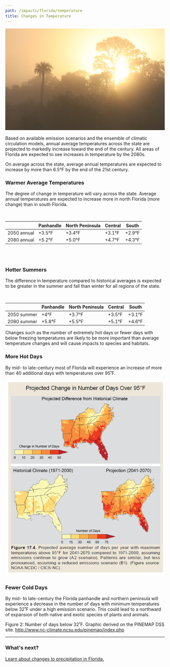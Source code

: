 ```yaml
---
path: /impacts/florida/temperature
title: Changes in Temperature
---
```


<content-header icon="temperature_change" title="Changes in Temperature in Florida"></content-header>

<!-- https://www.flickr.com/photos/bigcypressnps/32325689904/ -->

![Big Cypress National Preserve](32325689904_3deb797d89_k.jpg 'Big Cypress National Preserve.  Photo: NPS.')

Based on available emission scenarios and the ensemble of climatic circulation models, annual average temperatures across the state are projected to markedly increase toward the end of the century. All areas of Florida are expected to see increases in temperature by the 2080s.

On average across the state, average annual temperatures are expected to increase by more than 6.5°F by the end of the 21st century.

### Warmer Average Temperatures

The degree of change in temperature will vary across the state. Average annual temperatures are expected to increase more in north Florida (more change) than in south Florida.

<br />

<table>
<thead>
<tr>
<th></th>
<th>Panhandle</th>
<th>North Peninsula</th>
<th>Central</th>
<th>South</th>
</tr>
</thead>
<tbody>
<tr>
<td>2050 annual</td>
<td>+3.5°F</td>
<td>+3.4°F</td>
<td>+3.1°F</td>
<td>+2.9°F</td>
</tr>

<tr>
<td>2080 annual</td>
<td>+5.2°F</td>
<td>+5.0°F</td>
<td>+4.7°F</td>
<td>+4.3°F</td>
</tr>
</tbody>
</table>

<br />
<br />

### Hotter Summers

The difference in temperature compared to historical averages is expected to be greater in the summer and fall than winter for all regions of the state.

<br />

<table>
<thead>
<tr>
<th></th>
<th>Panhandle</th>
<th>North Peninsula</th>
<th>Central</th>
<th>South</th>
</tr>
</thead>
<tbody>
<tr>
<td>2050 summer</td>
<td>+4°F</td>
<td>+3.7°F</td>
<td>+3.5°F</td>
<td>+3.1°F</td>
</tr>

<tr>
<td>2080 summer</td>
<td>+5.8°F</td>
<td>+5.5°F</td>
<td>+5.1°F</td>
<td>+4.6°F</td>
</tr>
</tbody>
</table>

Changes such as the number of extremely hot days or fewer days with below freezing temperatures are likely to be more important than average temperature changes and will cause impacts to species and habitats.

### More Hot Days

By mid- to late-century most of Florida will experience an increase of more than 40 additional days with temperatures over 95˚F.

![Days above 95 degrees graphic](days-above-95.png 'Figure 1: Number of days with temperature above 95˚F.')

### Fewer Cold Days

By mid- to late-century the Florida panhandle and northern peninsula will experience a decrease in the number of days with minimum temperatures below 32˚F under a high emission scenario. This could lead to a northward of expansion of both native and exotic species of plants and animals.

<figcaption>
Figure 2: Number of days below 32˚F.  Graphic derived on the PINEMAP DSS site. 
<a href="http://www.nc-climate.ncsu.edu/pinemap/index.php"target="_blank" rel="noopener noreferrer">http://www.nc-climate.ncsu.edu/pinemap/index.php</a>
</figcaption>

<hr class="divider"/>

### What's next?

[Learn about changes to precipitation in Florida.](/impacts/florida/precipitation)
